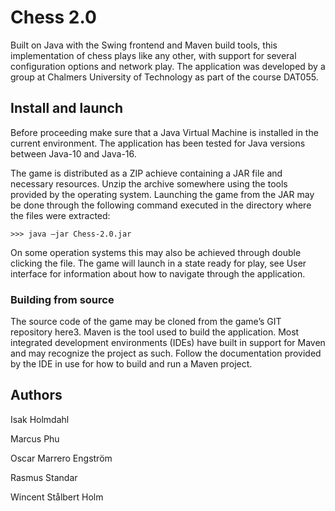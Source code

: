 # Chess 2.0
Built on Java with the Swing frontend and Maven build tools, this implementation of chess plays like any other, with support for several configuration options and network play. The application was developed by a group at Chalmers University of Technology as part of the course DAT055.

## Install and launch 

Before proceeding make sure that a Java Virtual Machine is installed in the current environment. The application has been tested for Java versions between Java-10 and Java-16. 
 

The game is distributed as a ZIP achieve containing a JAR file and necessary resources. Unzip the archive somewhere using the tools provided by the operating system. Launching the game from the JAR may be done through the following command executed in the directory where the files were extracted: 

`>>> java –jar Chess-2.0.jar`

On some operation systems this may also be achieved through double clicking the file. The game will launch in a state ready for play, see User interface for information about how to navigate through the application. 

 

### Building from source 

The source code of the game may be cloned from the game’s GIT repository here3. Maven is the tool used to build the application. Most integrated development environments (IDEs) have built in support for Maven and may recognize the project as such. Follow the documentation provided by the IDE in use for how to build and run a Maven project. 

## Authors

Isak Holmdahl

Marcus Phu

Oscar Marrero Engström

Rasmus Standar 

Wincent Stålbert Holm
